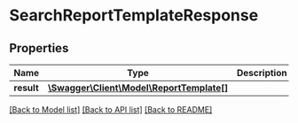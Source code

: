 # SearchReportTemplateResponse

## Properties
Name | Type | Description | Notes
------------ | ------------- | ------------- | -------------
**result** | [**\Swagger\Client\Model\ReportTemplate[]**](ReportTemplate.md) |  | [optional] 

[[Back to Model list]](../README.md#documentation-for-models) [[Back to API list]](../README.md#documentation-for-api-endpoints) [[Back to README]](../README.md)


